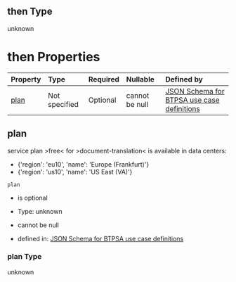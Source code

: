 ## then Type

unknown

# then Properties

| Property      | Type          | Required | Nullable       | Defined by                                                                                                                                                                                                                                      |
| :------------ | :------------ | :------- | :------------- | :---------------------------------------------------------------------------------------------------------------------------------------------------------------------------------------------------------------------------------------------- |
| [plan](#plan) | Not specified | Optional | cannot be null | [JSON Schema for BTPSA use case definitions](btpsa-usecase-properties-services-items-allof-1-then-allof-37-then-allof-1-then-properties-plan.md "undefined#/properties/services/items/allOf/1/then/allOf/37/then/allOf/1/then/properties/plan") |

## plan

service plan >free< for >document-translation< is available in data centers:

*   {'region': 'eu10', 'name': 'Europe (Frankfurt)'}
*   {'region': 'us10', 'name': 'US East (VA)'}

`plan`

*   is optional

*   Type: unknown

*   cannot be null

*   defined in: [JSON Schema for BTPSA use case definitions](btpsa-usecase-properties-services-items-allof-1-then-allof-37-then-allof-1-then-properties-plan.md "undefined#/properties/services/items/allOf/1/then/allOf/37/then/allOf/1/then/properties/plan")

### plan Type

unknown
